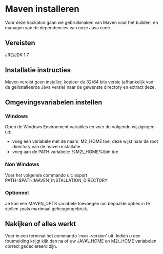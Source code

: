 <h1>Maven installeren</h1>

Voor deze hackaton gaan we gebruikmaken van Maven voor het builden, en managen van de dependencies van onze Java code.

<h2>Vereisten</h2>

JRE/JDK 1.7

<h2>Installatie instructies</h2>

Maven vereist geen installer, kopieer de 32/64 bits versie (afhankelijk van de geinstalleerde Java versie) naar de gewenste directory en extract deze.

<h2>Omgevingsvariabelen instellen</h2>

<h3>Windows</h3>

Open de Windows Environment variables en voer de volgende wijzigingen uit:

<ul>
    <li>voeg een variabele met de naam: M2_HOME toe, deze wijst naar de root directory van de maven installatie</li>
    <li>voeg aan de PATH variabele: %M2\_HOME%\bin toe</li>
</ul>

<h3>Non Windows</h3>

Voer het volgende commando uit: export PATH=$PATH:MAVEN\_INSTALLATION\_DIRECTORY

<h3>Optioneel</h3>

Je kan een MAVEN\_OPTS variabele toevoegen om bepaalde opties in te stellen zoals maximaal geheugengebruik.

<h2>Nakijken of alles werkt</h2>
Voer in een terminal het commando 'mvn -version' uit. Indien u een foutmelding krijgt kijk dan na of uw JAVA\_HOME en M2\_HOME variabelen correct gedeclareerd zijn.

